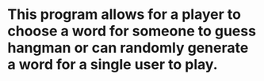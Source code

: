 # This program allows for a player to choose a word for someone to guess hangman or can randomly generate a word for a single user to play.
